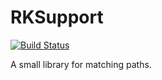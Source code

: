 RKSupport
==============

[![Build Status](https://travis-ci.org/RestKit/RKSupport.png)](https://travis-ci.org/RestKit/RKSupport)

A small library for matching paths.
